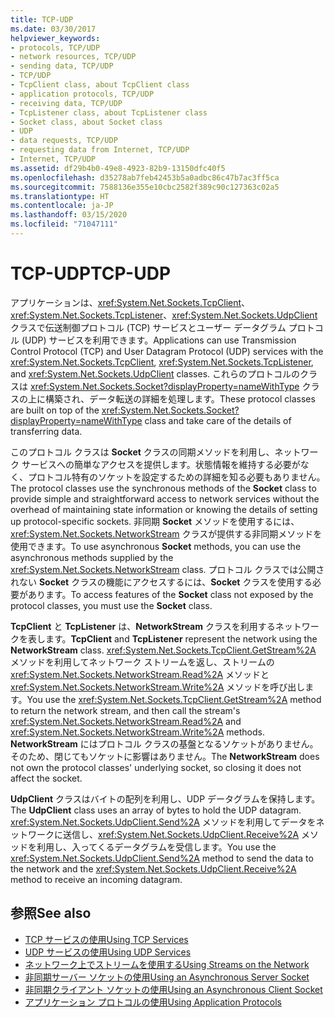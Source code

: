 ```yaml
---
title: TCP-UDP
ms.date: 03/30/2017
helpviewer_keywords:
- protocols, TCP/UDP
- network resources, TCP/UDP
- sending data, TCP/UDP
- TCP/UDP
- TcpClient class, about TcpClient class
- application protocols, TCP/UDP
- receiving data, TCP/UDP
- TcpListener class, about TcpListener class
- Socket class, about Socket class
- UDP
- data requests, TCP/UDP
- requesting data from Internet, TCP/UDP
- Internet, TCP/UDP
ms.assetid: df29b4b0-49e8-4923-82b9-13150dfc40f5
ms.openlocfilehash: d35278ab7feb42453b5a0adbc86c47b7ac3ff5ca
ms.sourcegitcommit: 7588136e355e10cbc2582f389c90c127363c02a5
ms.translationtype: HT
ms.contentlocale: ja-JP
ms.lasthandoff: 03/15/2020
ms.locfileid: "71047111"
---
```

# <a name="tcp-udp"></a><span data-ttu-id="f81ca-102">TCP-UDP</span><span class="sxs-lookup"><span data-stu-id="f81ca-102">TCP-UDP</span></span>
<span data-ttu-id="f81ca-103">アプリケーションは、<xref:System.Net.Sockets.TcpClient>、<xref:System.Net.Sockets.TcpListener>、<xref:System.Net.Sockets.UdpClient> クラスで伝送制御プロトコル (TCP) サービスとユーザー データグラム プロトコル (UDP) サービスを利用できます。</span><span class="sxs-lookup"><span data-stu-id="f81ca-103">Applications can use Transmission Control Protocol (TCP) and User Datagram Protocol (UDP) services with the <xref:System.Net.Sockets.TcpClient>, <xref:System.Net.Sockets.TcpListener>, and <xref:System.Net.Sockets.UdpClient> classes.</span></span> <span data-ttu-id="f81ca-104">これらのプロトコルのクラスは <xref:System.Net.Sockets.Socket?displayProperty=nameWithType> クラスの上に構築され、データ転送の詳細を処理します。</span><span class="sxs-lookup"><span data-stu-id="f81ca-104">These protocol classes are built on top of the <xref:System.Net.Sockets.Socket?displayProperty=nameWithType> class and take care of the details of transferring data.</span></span>  
  
 <span data-ttu-id="f81ca-105">このプロトコル クラスは **Socket** クラスの同期メソッドを利用し、ネットワーク サービスへの簡単なアクセスを提供します。状態情報を維持する必要がなく、プロトコル特有のソケットを設定するための詳細を知る必要もありません。</span><span class="sxs-lookup"><span data-stu-id="f81ca-105">The protocol classes use the synchronous methods of the **Socket** class to provide simple and straightforward access to network services without the overhead of maintaining state information or knowing the details of setting up protocol-specific sockets.</span></span> <span data-ttu-id="f81ca-106">非同期 **Socket** メソッドを使用するには、<xref:System.Net.Sockets.NetworkStream> クラスが提供する非同期メソッドを使用できます。</span><span class="sxs-lookup"><span data-stu-id="f81ca-106">To use asynchronous **Socket** methods, you can use the asynchronous methods supplied by the <xref:System.Net.Sockets.NetworkStream> class.</span></span> <span data-ttu-id="f81ca-107">プロトコル クラスでは公開されない **Socket** クラスの機能にアクセスするには、**Socket** クラスを使用する必要があります。</span><span class="sxs-lookup"><span data-stu-id="f81ca-107">To access features of the **Socket** class not exposed by the protocol classes, you must use the **Socket** class.</span></span>  
  
 <span data-ttu-id="f81ca-108">**TcpClient** と **TcpListener** は、**NetworkStream** クラスを利用するネットワークを表します。</span><span class="sxs-lookup"><span data-stu-id="f81ca-108">**TcpClient** and **TcpListener** represent the network using the **NetworkStream** class.</span></span> <span data-ttu-id="f81ca-109"><xref:System.Net.Sockets.TcpClient.GetStream%2A> メソッドを利用してネットワーク ストリームを返し、ストリームの <xref:System.Net.Sockets.NetworkStream.Read%2A> メソッドと <xref:System.Net.Sockets.NetworkStream.Write%2A> メソッドを呼び出します。</span><span class="sxs-lookup"><span data-stu-id="f81ca-109">You use the <xref:System.Net.Sockets.TcpClient.GetStream%2A> method to return the network stream, and then call the stream's <xref:System.Net.Sockets.NetworkStream.Read%2A> and <xref:System.Net.Sockets.NetworkStream.Write%2A> methods.</span></span> <span data-ttu-id="f81ca-110">**NetworkStream** にはプロトコル クラスの基盤となるソケットがありません。そのため、閉じてもソケットに影響はありません。</span><span class="sxs-lookup"><span data-stu-id="f81ca-110">The **NetworkStream** does not own the protocol classes' underlying socket, so closing it does not affect the socket.</span></span>  
  
 <span data-ttu-id="f81ca-111">**UdpClient** クラスはバイトの配列を利用し、UDP データグラムを保持します。</span><span class="sxs-lookup"><span data-stu-id="f81ca-111">The **UdpClient** class uses an array of bytes to hold the UDP datagram.</span></span> <span data-ttu-id="f81ca-112"><xref:System.Net.Sockets.UdpClient.Send%2A> メソッドを利用してデータをネットワークに送信し、<xref:System.Net.Sockets.UdpClient.Receive%2A> メソッドを利用し、入ってくるデータグラムを受信します。</span><span class="sxs-lookup"><span data-stu-id="f81ca-112">You use the <xref:System.Net.Sockets.UdpClient.Send%2A> method to send the data to the network and the <xref:System.Net.Sockets.UdpClient.Receive%2A> method to receive an incoming datagram.</span></span>  
  
## <a name="see-also"></a><span data-ttu-id="f81ca-113">参照</span><span class="sxs-lookup"><span data-stu-id="f81ca-113">See also</span></span>

- [<span data-ttu-id="f81ca-114">TCP サービスの使用</span><span class="sxs-lookup"><span data-stu-id="f81ca-114">Using TCP Services</span></span>](using-tcp-services.md)
- [<span data-ttu-id="f81ca-115">UDP サービスの使用</span><span class="sxs-lookup"><span data-stu-id="f81ca-115">Using UDP Services</span></span>](using-udp-services.md)
- [<span data-ttu-id="f81ca-116">ネットワーク上でストリームを使用する</span><span class="sxs-lookup"><span data-stu-id="f81ca-116">Using Streams on the Network</span></span>](using-streams-on-the-network.md)
- [<span data-ttu-id="f81ca-117">非同期サーバー ソケットの使用</span><span class="sxs-lookup"><span data-stu-id="f81ca-117">Using an Asynchronous Server Socket</span></span>](using-an-asynchronous-server-socket.md)
- [<span data-ttu-id="f81ca-118">非同期クライアント ソケットの使用</span><span class="sxs-lookup"><span data-stu-id="f81ca-118">Using an Asynchronous Client Socket</span></span>](using-an-asynchronous-client-socket.md)
- [<span data-ttu-id="f81ca-119">アプリケーション プロトコルの使用</span><span class="sxs-lookup"><span data-stu-id="f81ca-119">Using Application Protocols</span></span>](using-application-protocols.md)

